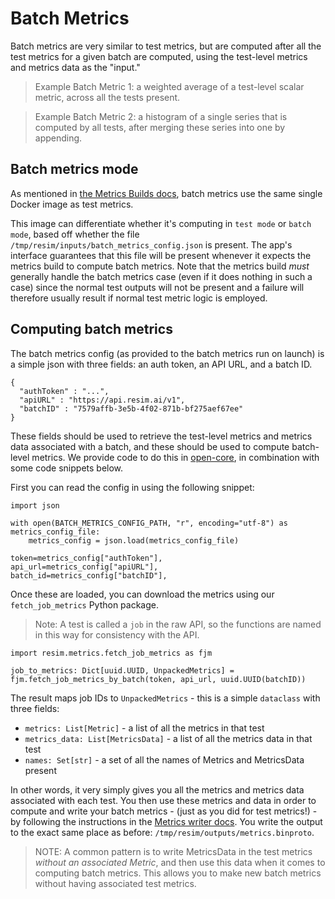 # Batch Metrics

Batch metrics are very similar to test metrics, but are computed after all the test metrics for a given batch are computed, using the test-level metrics and metrics data as the "input."

> Example Batch Metric 1: a weighted average of a test-level scalar metric, across all the tests present.

> Example Batch Metric 2: a histogram of a single series that is computed by all tests, after merging these series into one by appending.


## Batch metrics mode

As mentioned in [the Metrics Builds docs](./metrics_builds.md), batch metrics use the same single Docker image as test metrics. 

This image can differentiate whether it's computing in `test mode` or `batch mode`, based off whether the file `/tmp/resim/inputs/batch_metrics_config.json` is present. The app's interface guarantees that this file will be present whenever it expects the metrics build to compute batch metrics. Note that the metrics build *must* generally handle the batch metrics case (even if it does nothing in such a case) since the normal test outputs will not be present and a failure will therefore usually result if normal test metric logic is employed.

## Computing batch metrics

The batch metrics config (as provided to the batch metrics run on launch) is a simple json with three fields: an auth token, an API URL, and a batch ID.

```
{
  "authToken" : "...",
  "apiURL" : "https://api.resim.ai/v1",
  "batchID" : "7579affb-3e5b-4f02-871b-bf275aef67ee"
}
```

These fields should be used to retrieve the test-level metrics and metrics data associated with a batch, and these should be used to compute batch-level metrics. We provide code to do this in [open-core](https://github.com/resim-ai/open-core/tree/main/resim/metrics), in combination with some code snippets below.

First you can read the config in using the following snippet:

```
import json 

with open(BATCH_METRICS_CONFIG_PATH, "r", encoding="utf-8") as metrics_config_file:
    metrics_config = json.load(metrics_config_file)

token=metrics_config["authToken"],
api_url=metrics_config["apiURL"],
batch_id=metrics_config["batchID"],
```

Once these are loaded, you can download the metrics using our `fetch_job_metrics` Python package.

> Note: A test is called a `job` in the raw API, so the functions are named in this way for consistency with the API.

```
import resim.metrics.fetch_job_metrics as fjm

job_to_metrics: Dict[uuid.UUID, UnpackedMetrics] = fjm.fetch_job_metrics_by_batch(token, api_url, uuid.UUID(batchID))
```

The result maps job IDs to `UnpackedMetrics` - this is a simple `dataclass` with three fields:

- `metrics: List[Metric]` - a list of all the metrics in that test
- `metrics_data: List[MetricsData]` - a list of all the metrics data in that test
- `names: Set[str]` - a set of all the names of Metrics and MetricsData present

In other words, it very simply gives you all the metrics and metrics data associated with each test. You then use these metrics and data in order to compute and write your batch metrics - (just as you did for test metrics!) - by following the instructions in the [Metrics writer docs](./metrics_writer.md). You write the output to the exact same place as before: `/tmp/resim/outputs/metrics.binproto`.

> NOTE: A common pattern is to write MetricsData in the test metrics *without an associated Metric*, and then use this data when it comes to computing batch metrics. This allows you to make new batch metrics without having associated test metrics.

